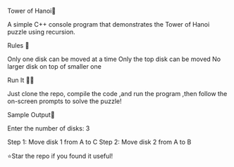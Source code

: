Tower of Hanoi🗼

A simple C++ console program that demonstrates the Tower of Hanoi puzzle using recursion.

Rules 🧩

 Only one disk can be moved at a time
 Only the top disk can be moved
 No larger disk on top of smaller one


Run It 🏃🏻

Just clone the repo, compile the code ,and run the program ,then follow the on-screen prompts to solve the puzzle!


Sample Output📠

Enter the number of disks: 3

Step 1: Move disk 1 from A to C
Step 2: Move disk 2 from A to B


⭐Star the repo if you found it useful!


